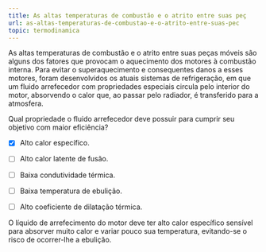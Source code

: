 ```yaml
---
title: As altas temperaturas de combustão e o atrito entre suas peç
url: as-altas-temperaturas-de-combustao-e-o-atrito-entre-suas-pec
topic: termodinamica
---
```



As altas temperaturas de combustão e o atrito entre suas peças móveis são alguns dos fatores que provocam o aquecimento dos motores à combustão interna. Para evitar o superaquecimento e consequentes danos a esses motores, foram desenvolvidos os atuais sistemas de refrigeração, em que um fluido arrefecedor com propriedades especiais circula pelo interior do motor, absorvendo o calor que, ao passar pelo radiador, é transferido para a atmosfera.

Qual propriedade o fluido arrefecedor deve possuir para cumprir seu objetivo com maior eficiência?



- [x] Alto calor específico.
- [ ] Alto calor latente de fusão.
- [ ] Baixa condutividade térmica.
- [ ] Baixa temperatura de ebulição.
- [ ] Alto coeficiente de dilatação térmica.


O líquido de arrefecimento do motor deve ter alto calor específico sensível para absorver muito calor e variar pouco sua temperatura, evitando-se o risco de ocorrer-lhe a ebulição.
